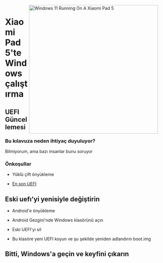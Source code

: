 <img align="right" src="https://raw.githubusercontent.com/erdilS/Port-Windows-11-Xiaomi-Pad-5/main/nabu.png" width="425" alt="Windows 11 Running On A Xiaomi Pad 5">

# Xiaomi Pad 5'te Windows çalıştırma

## UEFI Güncellemesi

### Bu kılavuza neden ihtiyaç duyuluyor?

Bilmiyorum, ama bazı insanlar bunu soruyor

### Önkoşullar

- Yüklü çift önyükleme
  
- [En son UEFI](https://github.com/erdilS/Port-Windows-11-Xiaomi-Pad-5/releases/download/UEFI/uefi-v2.img)

## Eski uefı'yi yenisiyle değiştirin

- Android'e önyükleme

- Android Gezgini'nde Windows klasörünü açın

- Eski UEFI'yi sil

- Bu klasöre yeni UEFI koyun ve şu şekilde yeniden adlandırın boot.img

## Bitti, Windows'a geçin ve keyfini çıkarın
